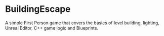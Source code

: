 # BuildingEscape
A simple First Person game that covers the basics of level building, lighting, Unreal Editor, C++ game logic and Blueprints.
